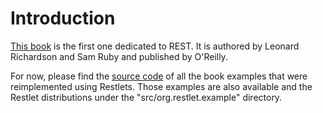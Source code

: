 # Introduction

[This
book](http://restlet.com/documentation/books#restful-web-services)
is the first one dedicated to REST. It is authored by Leonard Richardson
and Sam Ruby and published by O'Reilly.

For now, please find the [source
code](javadocs://jse/examples/books/rest/src.zip)
of all the book examples that were reimplemented using Restlets. Those
examples are also available and the Restlet distributions under the
"src/org.restlet.example" directory.
